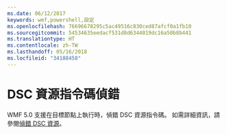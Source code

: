 ```yaml
---
ms.date: 06/12/2017
keywords: wmf,powershell,設定
ms.openlocfilehash: 76696678295c5ac49516c830ced87afcf0a1fb10
ms.sourcegitcommit: 54534635eedacf531d8d6344019dc16a50b8b441
ms.translationtype: HT
ms.contentlocale: zh-TW
ms.lasthandoff: 05/16/2018
ms.locfileid: "34188458"
---
```

# <a name="dsc-resource-script-debugging"></a>DSC 資源指令碼偵錯

WMF 5.0 支援在目標節點上執行時，偵錯 DSC 資源指令碼。
如需詳細資訊，請參閱[偵錯 DSC 資源](https://msdn.microsoft.com/powershell/dsc/debugresource)。
